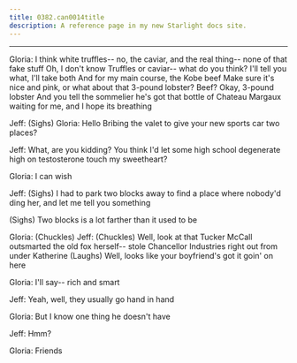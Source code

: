 ```yaml
---
title: 0382.can0014title
description: A reference page in my new Starlight docs site.
---
```

----- 
Gloria: I think white truffles-- no, the caviar, and the real thing-- none of 
that fake stuff
 Oh, I don't know
 Truffles or caviar-- what do you think? 
 I'll 
tell you what, I'll take both
 And for my main course, the Kobe beef
 Make sure 
it's nice and pink, or what about that 3-pound lobster? 
 Beef? 
 Okay, 3-pound 
lobster
 And you tell the sommelier he's got that bottle of Chateau Margaux 
waiting for me, and I hope its breathing
 
Jeff: (Sighs) 
Gloria: Hello
 Bribing the valet to give your new sports car two places? 
 
Jeff: What, are you kidding? 
 You think I'd let some high school degenerate 
high on testosterone touch my sweetheart? 
 
Gloria: I can wish
 
Jeff: (Sighs) I had to park two blocks away to find a place where nobody'd 
ding her, and let me tell you something


 (Sighs) Two blocks is a lot farther 
than it used to be
 
Gloria: (Chuckles) 
Jeff: (Chuckles) Well, look at that
 Tucker McCall outsmarted the old fox 
herself-- stole Chancellor Industries right out from under Katherine
 (Laughs) 
Well, looks like your boyfriend's got it goin' on here
 
Gloria: I'll say-- rich and smart
 
Jeff: Yeah, well, they usually go hand in hand
 
Gloria: But I know one thing he doesn't have
 
Jeff: Hmm? 
 
Gloria: Friends
 
